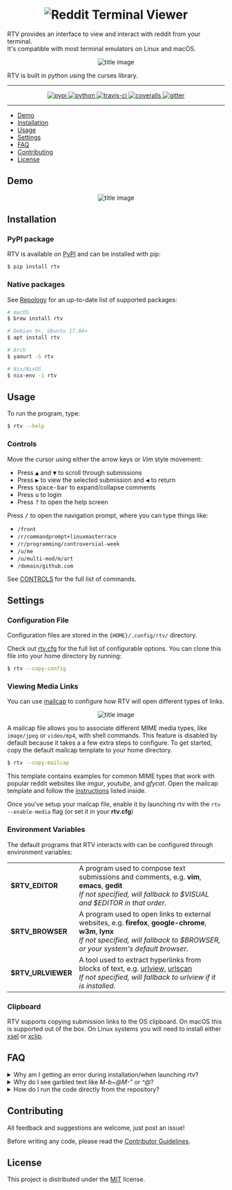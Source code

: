 <h1 align="center">
<img alt="Reddit Terminal Viewer" src="resources/logo.png"/>
</h1>

RTV provides an interface to view and interact with reddit from your terminal.<br>
It's compatible with most terminal emulators on Linux and macOS.

<p align="center">
<img alt="title image" src="resources/title_image.png"/>
</p>

RTV is built in python using the curses library.

---

<p align="center">
  <a href="https://pypi.python.org/pypi/rtv/">
    <img alt="pypi" src="https://img.shields.io/pypi/v/rtv.svg?label=version"/>
  </a>
  <a href="https://pypi.python.org/pypi/rtv/">
    <img alt="python" src="https://img.shields.io/badge/python-2.7%2C%203.6-blue.svg"/>
  </a>
  <a href="https://travis-ci.org/michael-lazar/rtv">
    <img alt="travis-ci" src="https://travis-ci.org/michael-lazar/rtv.svg?branch=master"/>
  </a>
  <a href="https://coveralls.io/github/michael-lazar/rtv?branch=master">
    <img alt="coveralls" src="https://coveralls.io/repos/michael-lazar/rtv/badge.svg?branch=master&service=github"/>
  </a>
  <a href="https://gitter.im/michael-lazar/rtv">
    <img alt="gitter" src="https://img.shields.io/gitter/room/michael-lazar/rtv.js.svg"/>
  </a>
</p>

---

* [Demo](#demo)  
* [Installation](#installation)  
* [Usage](#usage)  
* [Settings](#settings)  
* [FAQ](#faq)  
* [Contributing](#contributing)  
* [License](#license)  

## Demo

<p align="center">
<img alt="title image" src="resources/demo.gif"/>
</p>

## Installation

### PyPI package

RTV is available on [PyPI](https://pypi.python.org/pypi/rtv/) and can be installed with pip:

```bash
$ pip install rtv
```

### Native packages

See [Repology](https://repology.org/metapackage/rtv/packages) for an up-to-date list of supported packages:

```bash
# macOS
$ brew install rtv

# Debian 9+, Ubuntu 17.04+
$ apt install rtv

# Arch
$ yaourt -S rtv

# Nix/NixOS
$ nix-env -i rtv
```

## Usage

To run the program, type:

```bash
$ rtv --help
```

### Controls

Move the cursor using either the arrow keys or *Vim* style movement:

- Press <kbd>▲</kbd> and <kbd>▼</kbd> to scroll through submissions
- Press <kbd>▶</kbd> to view the selected submission and <kbd>◀</kbd> to return
- Press <kbd>space-bar</kbd> to expand/collapse comments
- Press <kbd>u</kbd> to login
- Press <kbd>?</kbd> to open the help screen

Press <kbd>/</kbd> to open the navigation prompt, where you can type things like:

- ``/front``
- ``/r/commandprompt+linuxmasterrace``
- ``/r/programming/controversial-week``
- ``/u/me``
- ``/u/multi-mod/m/art``
- ``/domain/github.com``

See [CONTROLS](https://github.com/michael-lazar/rtv/blob/master/CONTROLS.rst) for the full list of commands.

## Settings

### Configuration File

Configuration files are stored in the ``{HOME}/.config/rtv/`` directory.

Check out [rtv.cfg](https://github.com/michael-lazar/rtv/blob/master/rtv/templates/rtv.cfg) for the full list of configurable options. You can clone this file into your home directory by running:

```bash
$ rtv --copy-config
```

### Viewing Media Links

You can use [mailcap](https://en.wikipedia.org/wiki/Media_type#Mailcap) to configure how RTV will open different types of links.

<p align="center">
<img alt="title image" src="resources/mailcap.gif"/>
</p>

A mailcap file allows you to associate different MIME media types, like ``image/jpeg`` or ``video/mp4``, with shell commands. This feature is disabled by default because it takes a a few extra steps to configure. To get started, copy the default mailcap template to your home directory.

```bash
$ rtv --copy-mailcap
```

This template contains examples for common MIME types that work with popular reddit websites like *imgur*, *youtube*, and *gfycat*. Open the mailcap template and follow the [instructions](https://github.com/michael-lazar/rtv/blob/master/rtv/templates/mailcap) listed inside.

Once you've setup your mailcap file, enable it by launching rtv with the ``rtv --enable-media`` flag (or set it in your **rtv.cfg**)

### Environment Variables

The default programs that RTV interacts with can be configured through environment variables:

<table>
  <tr>
  <td><strong>$RTV_EDITOR</strong></td>
  <td>A program used to compose text submissions and comments, e.g. <strong>vim</strong>, <strong>emacs</strong>, <strong>gedit</strong>
  <br/> <em>If not specified, will fallback to $VISUAL and $EDITOR in that order.</em></td>
  </tr>
  <tr>
  <td><strong>$RTV_BROWSER</strong></td>
  <td>A program used to open links to external websites, e.g. <strong>firefox</strong>, <strong>google-chrome</strong>, <strong>w3m</strong>, <strong>lynx</strong>
  <br/> <em>If not specified, will fallback to $BROWSER, or your system's default browser.</em></td>
  </tr>
  <tr>
  <td><strong>$RTV_URLVIEWER</strong></td>
  <td>A tool used to extract hyperlinks from blocks of text, e.g. <a href=https://github.com/sigpipe/urlview>urlview</a>, <a href=https://github.com/firecat53/urlscan>urlscan</a>
  <br/> <em>If not specified, will fallback to urlview if it is installed.</em></td>
  </tr>
</table>

### Clipboard
RTV supports copying submission links to the OS clipboard.
On macOS this is supported out of the box.
On Linux systems you will need to install either [xsel](http://www.vergenet.net/~conrad/software/xsel/) or [xclip](https://sourceforge.net/projects/xclip/).

## FAQ

<details>
 <summary>Why am I getting an error during installation/when launching rtv?</summary>
 
  > If your distro ships with an older version of python 2.7 or python-requests,
  > you may experience SSL errors or other package incompatibilities. The
  > easiest way to fix this is to install rtv using python 3. If you
  > don't already have pip3, see http://stackoverflow.com/a/6587528 for setup
  > instructions. Then do
  >
  > ```bash
  > $ sudo pip uninstall rtv
  > $ sudo pip3 install -U rtv
  > ```

</details>
<details>
  <summary>Why do I see garbled text like <em>M-b~@M-"</em> or <em>^@</em>?</summary>
 
  > This type of text usually shows up when python is unable to render
  > unicode properly.
  >    
  > 1. Try starting RTV in ascii-only mode with ``rtv --ascii``
  > 2. Make sure that the terminal/font that you're using supports unicode
  > 3. Try [setting the LOCALE to utf-8](https://perlgeek.de/en/article/set-up-a-clean-utf8-environment)
  > 4. Your python may have been built against the wrong curses library,
  >    see [here](stackoverflow.com/questions/19373027) and
  >    [here](https://bugs.python.org/issue4787) for more information

</details>
<details>
 <summary>How do I run the code directly from the repository?</summary>
 
  > This project is structured to be run as a python *module*. This means that
  > you need to launch it using python's ``-m`` flag. See the example below, which
  > assumes that you have cloned the repository into the directory **~/rtv_project**.
  >
  > ```bash
  > $ cd ~/rtv_project
  > $ python3 -m rtv
  > ```

</details>

## Contributing
All feedback and suggestions are welcome, just post an issue!

Before writing any code, please read the [Contributor Guidelines](https://github.com/michael-lazar/rtv/blob/master/CONTRIBUTING.rst).

## License
This project is distributed under the [MIT](https://github.com/michael-lazar/rtv/blob/master/LICENSE) license.
   
